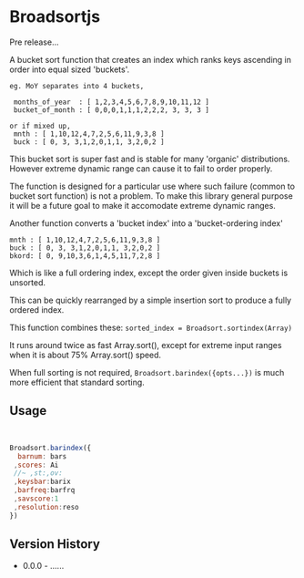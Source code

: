 Broadsortjs
===========
Pre release...

A bucket sort function that creates an index which ranks keys
ascending in order into equal sized 'buckets'. 

```
eg. MoY separates into 4 buckets,

 months_of_year  : [ 1,2,3,4,5,6,7,8,9,10,11,12 ]   
 bucket_of_month : [ 0,0,0,1,1,1,2,2,2, 3, 3, 3 ]

or if mixed up,
 mnth : [ 1,10,12,4,7,2,5,6,11,9,3,8 ]
 buck : [ 0, 3, 3,1,2,0,1,1, 3,2,0,2 ]
```

This bucket sort is super fast and is stable for many 'organic' distributions.
However extreme dynamic range can cause it to fail to order properly.

The function is designed for a particular use where such failure (common to bucket
sort function) is not a problem. To make this library general purpose
it will be a future goal to make it accomodate extreme dynamic ranges. 

Another function converts a 'bucket index' into a 'bucket-ordering index'
```
mnth : [ 1,10,12,4,7,2,5,6,11,9,3,8 ]
buck : [ 0, 3, 3,1,2,0,1,1, 3,2,0,2 ]
bkord: [ 0, 9,10,3,6,1,4,5,11,7,2,8 ]
```
Which is like a full ordering index, except the order given inside buckets
is unsorted.

This can be quickly rearranged by a simple insertion sort to produce a fully ordered
index.

This function combines these:
`sorted_index = Broadsort.sortindex(Array)`

It runs around twice as fast Array.sort(), except for extreme input ranges
when it is about 75% Array.sort() speed.

When full sorting is not required, `Broadsort.barindex({opts...})` is
much more efficient that standard sorting.

Usage
-----
```javascript 


Broadsort.barindex({
  barnum: bars
 ,scores: Ai
 //~ ,st:,ov:
 ,keysbar:barix
 ,barfreq:barfrq
 ,savscore:1
 ,resolution:reso
})


```	

Version History
---------------
* 0.0.0 - ......  